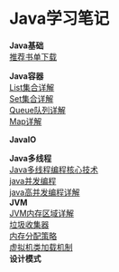 # Java学习笔记
**Java基础**  
[推荐书单下载](https://github.com/lvCmx/study/blob/master/note/java/%E4%B9%A6%E5%8D%95/%E4%B9%A6%E5%8D%95.md)  

**Java容器**  
[List集合详解](https://github.com/lvCmx/study/blob/master/note/java/java%E5%AE%B9%E5%99%A8/List.md)  
[Set集合详解](https://github.com/lvCmx/study/blob/master/note/java/java%E5%AE%B9%E5%99%A8/Set.md)  
[Queue队列详解](https://github.com/lvCmx/study/blob/master/note/java/java%E5%AE%B9%E5%99%A8/Queue.md)  
[Map详解](https://github.com/lvCmx/study/blob/master/note/java/java%E5%AE%B9%E5%99%A8/Map.md)  

**JavaIO**  


**Java多线程**  
[Java多线程编程核心技术](https://github.com/lvCmx/study/blob/master/note/java/Java%E5%A4%9A%E7%BA%BF%E7%A8%8B%E7%BC%96%E7%A8%8B%E6%A0%B8%E5%BF%83%E6%8A%80%E6%9C%AF/index.md)  
[java并发编程](https://github.com/lvCmx/study/blob/master/note/java/java%E5%B9%B6%E5%8F%91%E7%BC%96%E7%A8%8B/index.md)  
[java高并发编程详解](https://github.com/lvCmx/study/blob/master/note/java/java%E9%AB%98%E5%B9%B6%E5%8F%91%E7%BC%96%E7%A8%8B%E8%AF%A6%E8%A7%A3/index.md)  
**JVM**  
[JVM内存区域详解](https://github.com/lvCmx/study/blob/master/note/java/jvm/)  
[垃圾收集器](https://github.com/lvCmx/study/blob/master/note/java/jvm/)  
[内存分配策略](https://github.com/lvCmx/study/blob/master/note/java/jvm/)  
[虚拟机类加载机制](https://github.com/lvCmx/study/blob/master/note/java/jvm/)  
**设计模式**  
